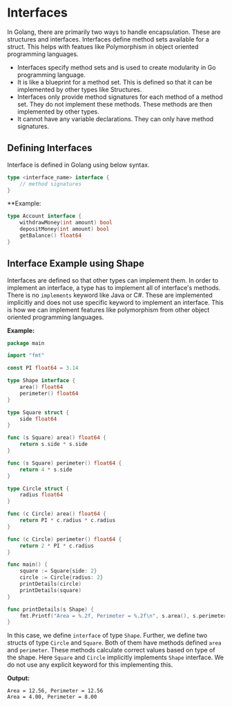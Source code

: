 # Interfaces

In Golang, there are primarily two ways to handle encapsulation. These are structures and interfaces. Interfaces define method sets available for a struct. This helps with featues like Polymorphism in object oriented programming languages.

- Interfaces specify method sets and is used to create modularity in Go programming language. 
- It is like a blueprint for a method set. This is defined so that it can be implemented by other types like Structures. 
- Interfaces only provide method signatures for each method of a method set. They do not implement these methods. These methods are then implemented by other types. 
- It cannot have any variable declarations. They can only have method signatures.

## Defining Interfaces

Interface is defined in Golang using below syntax.

```go
type <interface_name> interface {
    // method signatures
}
```

**Example:

```go
type Account interface {
    withdrawMoney(int amount) bool
    depositMoney(int amount) bool
    getBalance() float64
}
```

## Interface Example using Shape

Interfaces are defined so that other types can implement them. In order to implement an interface, a type has to implement all of interface's methods. There is no `implements` keyword like Java or C#. These are implemented implicitly and does not use specific keyword to implement an interface. This is how we can implement features like polymorphism from other object oriented programming languages.

**Example:**

```go
package main

import "fmt"

const PI float64 = 3.14

type Shape interface {
	area() float64
	perimeter() float64
}

type Square struct {
	side float64
}

func (s Square) area() float64 {
	return s.side * s.side
}

func (s Square) perimeter() float64 {
	return 4 * s.side
}

type Circle struct {
	radius float64
}

func (c Circle) area() float64 {
	return PI * c.radius * c.radius
}

func (c Circle) perimeter() float64 {
	return 2 * PI * c.radius
}

func main() {
	square := Square{side: 2}
	circle := Circle{radius: 2}
	printDetails(circle)
	printDetails(square)
}

func printDetails(s Shape) {
	fmt.Printf("Area = %.2f, Perimeter = %.2f\n", s.area(), s.perimeter())
}
```

In this case, we define `interface` of type `Shape`. Further, we define two structs of type `Circle` and `Square`. Both of them have methods defined `area` and `perimeter`. These methods calculate correct values based on type of the shape. Here `Square` and `Circle` implicitly implements `Shape` interface. We do not use any explicit keyword for this implementing this.

**Output:**

```output{ lineNos=false }
Area = 12.56, Perimeter = 12.56
Area = 4.00, Perimeter = 8.00
```